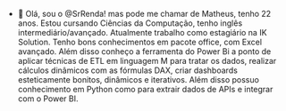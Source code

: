 - 👋 Olá, sou o @SrRenda! mas pode me chamar de Matheus, tenho 22 anos. Estou cursando Ciências da
Computação, tenho inglês intermediário/avançado. Atualmente trabalho
como estagiário na IK Solution. Tenho bons conhecimentos em pacote office,
com Excel avançado. Além disso conheço a ferramenta do Power Bi a ponto
de aplicar técnicas de ETL em linguagem M para tratar os dados, realizar
cálculos dinâmicos com as fórmulas DAX, criar dashboards esteticamente
bonitos, dinâmicos e iterativos. Além disso possuo conhecimento em Python
como para extrair dados de APIs e integrar com o Power BI.

<!---
SrRenda/SrRenda is a ✨ special ✨ repository because its `README.md` (this file) appears on your GitHub profile.
You can click the Preview link to take a look at your changes.
--->
